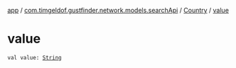 [app](../../index.md) / [com.timgeldof.gustfinder.network.models.searchApi](../index.md) / [Country](index.md) / [value](./value.md)

# value

`val value: `[`String`](https://kotlinlang.org/api/latest/jvm/stdlib/kotlin/-string/index.html)